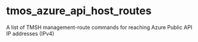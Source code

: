 # tmos_azure_api_host_routes
A list of TMSH management-route commands for reaching Azure Public API IP addresses (IPv4)
